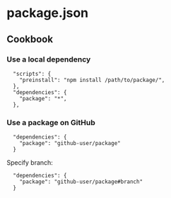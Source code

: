 # package.json

## Cookbook

### Use a local dependency

```
  "scripts": {
    "preinstall": "npm install /path/to/package/",
  },
  "dependencies": {
    "package": "*",
  },
```

### Use a package on GitHub

```
  "dependencies": {
    "package": "github-user/package"
  }
```

Specify branch:
```
  "dependencies": {
    "package": "github-user/package#branch"
  }
```
